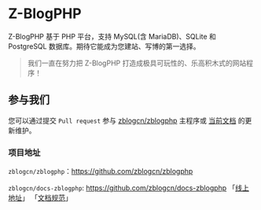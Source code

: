 # Z-BlogPHP

Z-BlogPHP 基于 PHP 平台，支持 MySQL(含 MariaDB)、SQLite 和 PostgreSQL 数据库。期待它能成为您建站、写博的第一选择。

> 我们一直在努力把 Z-BlogPHP 打造成极具可玩性的、乐高积木式的网站程序！

## 参与我们

您可以通过提交 `Pull request` 参与 [zblogcn/zblogphp](https://github.com/zblogcn/zblogphp "zblogcn/zblogphp: Z-BlogPHP博客程序") 主程序或 [当前文档](https://github.com/zblogcn/docs-zblogphp "zblogcn/docs-zblogphp: Z-BlogPHP Documentation") 的更新维护。

### 项目地址

`zblogcn/zblogphp`：https://github.com/zblogcn/zblogphp

`zblogcn/docs-zblogphp`: https://github.com/zblogcn/docs-zblogphp 「[线上地址](https://docs.zblogcn.com/php/#/ "Z-BlogPHP 官方文档")」 「[文档规范](guide-docs "docs-zblogphp 文档规范")」
